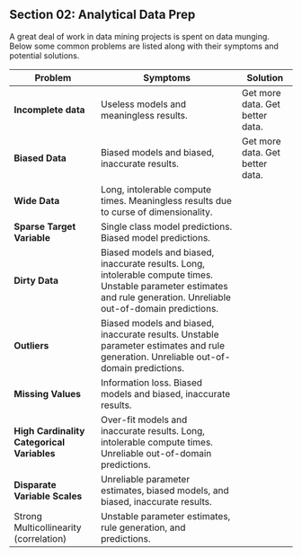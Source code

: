 ## Section 02: Analytical Data Prep

A great deal of work in data mining projects is spent on data munging. Below some common problems are listed along with their symptoms and potential solutions.

Problem | Symptoms | Solution
--- | --- | ---
**Incomplete data** | Useless models and meaningless results. | Get more data. Get better data.
**Biased Data** | Biased models and biased, inaccurate results. | Get more data. Get better data.
**Wide Data** | Long, intolerable compute times. Meaningless results due to curse of dimensionality. |
**Sparse Target Variable** | Single class model predictions. Biased model predictions. |
**Dirty Data** | Biased models and biased, inaccurate results. Long, intolerable compute times. Unstable parameter estimates and rule generation. Unreliable out-of-domain predictions. |
**Outliers** | Biased models and biased, inaccurate results. Unstable parameter estimates and rule generation. Unreliable out-of-domain predictions. |
**Missing Values** | Information loss. Biased models and biased, inaccurate results. |
**High Cardinality Categorical Variables** | Over-fit models and inaccurate results. Long, intolerable compute times. Unreliable out-of-domain predictions. |
**Disparate Variable Scales** | Unreliable parameter estimates, biased models, and biased, inaccurate results. |
Strong Multicollinearity (correlation) | Unstable parameter estimates, rule generation, and predictions. |

